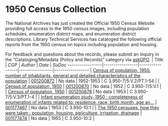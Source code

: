
# 1950 Census Collection

The National Archives has just created the Official 1950 Census Website providing full access to the 1950 census images, including population schedules, enumeration district maps, and enumeration district descriptions.  Library Technical Services has cataloged the following official reports from the 1950 census on topics including population and housing.

For feedback and questions about the records, please submit an inquiry in the “Cataloging/Metadata (Policy and Records)” category via [askGPO](https://ask.gpo.gov/s/).
| *Title*       | *CGP*       | *Author*       | *Date*       | *SuDoc*
-----------------|-----------------|-----------------|-----------------|-----------------
| [Census of population, 1950. number of inhabitants, general and detailed characteristics of the population](https://purl.fdlp.gov/GPO/gpo185941) | [001200872](https://catalog.gpo.gov/F/?func=direct&doc_number=001200872&local_base=GPO01PUB) | No data | 1952-1953 | C 3.950-7/5:V.2/PT.1-54 |
| [Census of population, 1950](https://purl.fdlp.gov/GPO/gpo185926) | [001200870](https://catalog.gpo.gov/F/?func=direct&doc_number=001200870&local_base=GPO01PUB) | No data | 1952 | C 3.950-7/5:V.1 |
| [Census of population, 1950](https://purl.fdlp.gov/GPO/gpo185951) | [001200878](https://catalog.gpo.gov/F/?func=direct&doc_number=001200878&local_base=GPO01PUB) | No data | 1953 | C 3.950-7/5:V.3/PT.1-4 |
| [Infant enumeration study, 1950 : completeness of enumeration of infants related to: residence, race, birth month, age an...](https://purl.fdlp.gov/GPO/gpo177372) | [001177467](https://catalog.gpo.gov/F/?func=direct&doc_number=001177467&local_base=GPO01PUB) | No data | 1953 | C 3.950-10:1 |
| [The 1950 censuses, how they were taken : population, housing, agriculture, irrigation, drainage](https://purl.fdlp.gov/GPO/gpo177411) | [001177474](https://catalog.gpo.gov/F/?func=direct&doc_number=001177474&local_base=GPO01PUB) | No data | 1955 | C 3.950-10:2 |
